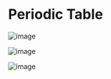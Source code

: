 # Periodic Table

![image](https://github.com/user-attachments/assets/c220f5bf-b2b2-4a31-be2e-b7148fd426a3)

![image](https://github.com/user-attachments/assets/71141150-eae6-443a-b4a0-21bb442540c3)

![image](https://github.com/user-attachments/assets/3415005d-cb40-466b-bf81-3acd049fa6f6)
